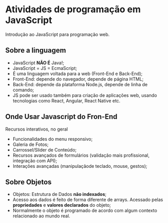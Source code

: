 # Atividades de programação em JavaScript
 
Introdução ao JavaScript para programação web.
 
## Sobre a linguagem
 
- JavaScript **NÃO É** Java!;
- JavaScript = JS = EcmaScript;
- É uma linguagem voltada para a web (Front-End e Back-End);
- Front-End: depende do navegador, depende de página HTML;
- Back-End: depende da plataforma Node.js, depende de linha de comando;
- JS pode ser usado também para criação de aplicações web, usando tecnologias como React, Angular, React Native etc.
 
 ## Onde Usar Javascript do Fron-End
 
 Recursos interativos, no geral

 * Funcionalidades do menu responsivo;
 * Galeria de Fotos;
 * Carrossel/Slider de Conteúdo;
 * Recursos avançados de formulários (validação mais profissional, integração com API);
 * Interações avançadas (manipulaçãode teclado, mouse, gestos);

 ## Sobre Objetos

 * Objetos: Estrutura de Dados **não indexados**;
 * Acesso aos dados é feito de forma diferente de arrays. Acessado pelas **propriedades** e **valores declarados** do objeto;
 * Normalmente o objeto é programado de acordo com algum contexto  relacionado ao mundo real.